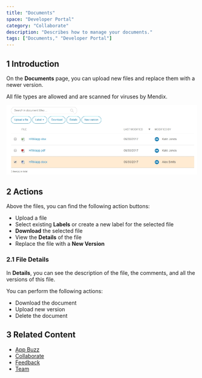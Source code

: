 ```yaml
---
title: "Documents"
space: "Developer Portal"
category: "Collaborate"
description: "Describes how to manage your documents."
tags: ["Documents," "Developer Portal"]
---
```


## 1 Introduction

On the **Documents** page, you can upload new files and replace them with a newer version.

All file types are allowed and are scanned for viruses by Mendix.

![](attachments/documents.jpg)

## 2 Actions

Above the files, you can find the following action buttons:

* Upload a file
* Select existing **Labels** or create a new label for the selected file
* **Download** the selected file
* View the **Details** of the file
* Replace the file with a **New Version**

### 2.1 File Details

In **Details**, you can see the description of the file, the comments, and all the versions of this file.

You can perform the following actions:

* Download the document
* Upload new version
* Delete the document

## 3 Related Content

* [App Buzz](/developerportal/collaborate/appbuzz)
* [Collaborate](/developerportal/collaborate)
* [Feedback](/developerportal/collaborate/feedback)
* [Team](/developerportal/collaborate/team)
